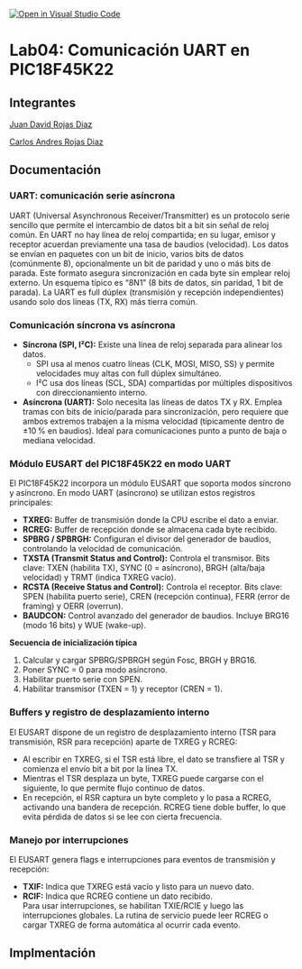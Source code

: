 [![Open in Visual Studio Code](https://classroom.github.com/assets/open-in-vscode-2e0aaae1b6195c2367325f4f02e2d04e9abb55f0b24a779b69b11b9e10269abc.svg)](https://classroom.github.com/online_ide?assignment_repo_id=19508713&assignment_repo_type=AssignmentRepo)
# Lab04: Comunicación UART en PIC18F45K22

## Integrantes
[Juan David Rojas Diaz](https://github.com/JuanRojas15)

[Carlos Andres Rojas Diaz](https://github.com/CarlosRojas05)

## Documentación

### UART: comunicación serie asíncrona
UART (Universal Asynchronous Receiver/Transmitter) es un protocolo serie sencillo que permite el intercambio de datos bit a bit sin señal de reloj común. En UART no hay línea de reloj compartida; en su lugar, emisor y receptor acuerdan previamente una tasa de baudios (velocidad). Los datos se envían en paquetes con un bit de inicio, varios bits de datos (comúnmente 8), opcionalmente un bit de paridad y uno o más bits de parada. Este formato asegura sincronización en cada byte sin emplear reloj externo. Un esquema típico es “8N1” (8 bits de datos, sin paridad, 1 bit de parada). La UART es full dúplex (transmisión y recepción independientes) usando solo dos líneas (TX, RX) más tierra común.

### Comunicación síncrona vs asíncrona
- **Síncrona (SPI, I²C):** Existe una línea de reloj separada para alinear los datos.  
  - SPI usa al menos cuatro líneas (CLK, MOSI, MISO, SS) y permite velocidades muy altas con full dúplex simultáneo.  
  - I²C usa dos líneas (SCL, SDA) compartidas por múltiples dispositivos con direccionamiento interno.
- **Asíncrona (UART):** Solo necesita las líneas de datos TX y RX. Emplea tramas con bits de inicio/parada para sincronización, pero requiere que ambos extremos trabajen a la misma velocidad (típicamente dentro de ±10 % en baudios). Ideal para comunicaciones punto a punto de baja o mediana velocidad.

### Módulo EUSART del PIC18F45K22 en modo UART
El PIC18F45K22 incorpora un módulo EUSART que soporta modos síncrono y asíncrono. En modo UART (asíncrono) se utilizan estos registros principales:
- **TXREG:** Buffer de transmisión donde la CPU escribe el dato a enviar.  
- **RCREG:** Buffer de recepción donde se almacena cada byte recibido.  
- **SPBRG / SPBRGH:** Configuran el divisor del generador de baudios, controlando la velocidad de comunicación.  
- **TXSTA (Transmit Status and Control):** Controla el transmisor. Bits clave: TXEN (habilita TX), SYNC (0 = asíncrono), BRGH (alta/baja velocidad) y TRMT (indica TXREG vacío).  
- **RCSTA (Receive Status and Control):** Controla el receptor. Bits clave: SPEN (habilita puerto serie), CREN (recepción continua), FERR (error de framing) y OERR (overrun).  
- **BAUDCON:** Control avanzado del generador de baudios. Incluye BRG16 (modo 16 bits) y WUE (wake-up).

**Secuencia de inicialización típica**  
1. Calcular y cargar SPBRG/SPBRGH según Fosc, BRGH y BRG16.  
2. Poner SYNC = 0 para modo asíncrono.  
3. Habilitar puerto serie con SPEN.  
4. Habilitar transmisor (TXEN = 1) y receptor (CREN = 1).

### Buffers y registro de desplazamiento interno
El EUSART dispone de un registro de desplazamiento interno (TSR para transmisión, RSR para recepción) aparte de TXREG y RCREG:
- Al escribir en TXREG, si el TSR está libre, el dato se transfiere al TSR y comienza el envío bit a bit por la línea TX.  
- Mientras el TSR desplaza un byte, TXREG puede cargarse con el siguiente, lo que permite flujo continuo de datos.  
- En recepción, el RSR captura un byte completo y lo pasa a RCREG, activando una bandera de recepción. RCREG tiene doble buffer, lo que evita pérdida de datos si se lee con cierta frecuencia.

### Manejo por interrupciones
El EUSART genera flags e interrupciones para eventos de transmisión y recepción:
- **TXIF:** Indica que TXREG está vacío y listo para un nuevo dato.  
- **RCIF:** Indica que RCREG contiene un dato recibido.  
Para usar interrupciones, se habilitan TXIE/RCIE y luego las interrupciones globales. La rutina de servicio puede leer RCREG o cargar TXREG de forma automática al ocurrir cada evento.





## Implmentación


